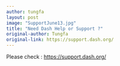 ```yaml
---
author: tungfa
layout: post
image: "SupportJune13.jpg"
title: "Need Dash Help or Support ?"
original-author: Tungfa
original-link: https://support.dash.org/
---
```




Please check : <https://support.dash.org/>
